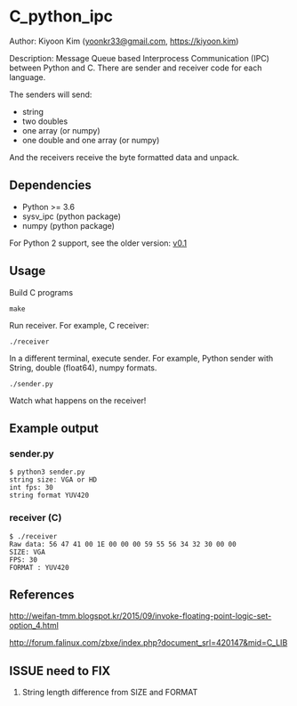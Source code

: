 # C_python_ipc

Author: Kiyoon Kim (yoonkr33@gmail.com, https://kiyoon.kim)  

Description: Message Queue based Interprocess Communication (IPC) between Python and C. There are sender and receiver code for each language.  

The senders will send:  
- string
- two doubles
- one array (or numpy)
- one double and one array (or numpy)

And the receivers receive the byte formatted data and unpack.


## Dependencies

- Python >= 3.6
- sysv_ipc (python package)
- numpy (python package)

For Python 2 support, see the older version: [v0.1](https://github.com/kiyoon/C_python_ipc/tree/v0.1)

## Usage

Build C programs

`make`

Run receiver. For example, C receiver:

`./receiver`

In a different terminal, execute sender. For example, Python sender with String, double (float64), numpy formats.

`./sender.py`

Watch what happens on the receiver!

## Example output
### sender.py
```
$ python3 sender.py
string size: VGA or HD
int fps: 30
string format YUV420
```

### receiver (C)
```
$ ./receiver
Raw data: 56 47 41 00 1E 00 00 00 59 55 56 34 32 30 00 00
SIZE: VGA
FPS: 30
FORMAT : YUV420
```

## References

http://weifan-tmm.blogspot.kr/2015/09/invoke-floating-point-logic-set-option_4.html  

http://forum.falinux.com/zbxe/index.php?document_srl=420147&mid=C_LIB

## ISSUE need to FIX

1. String length difference from SIZE and FORMAT
